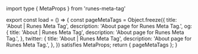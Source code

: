 import type { MetaProps } from 'runes-meta-tag'

export const load = () => {
  const pageMetaTags = Object.freeze({
    title: 'About | Runes Meta Tag',
    description: 'About page for Runes Meta Tag.',
    og: {
      title: 'About | Runes Meta Tag',
      description: 'About page for Runes Meta Tag.',
    },
    twitter: {
      title: 'About | Runes Meta Tag',
      description: 'About page for Runes Meta Tag.',
    },
  }) satisfies MetaProps;
  return { pageMetaTags };
}
